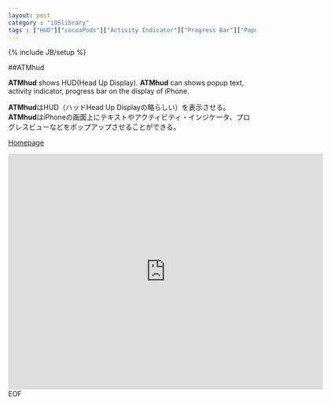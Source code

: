 ```yaml
---
layout: post
category : "iOSlibrary"
tags : ["HUD"]["cocoaPods"]["Activity Indicator"]["Progress Bar"]["Popup Message"]
---
```

{% include JB/setup %}

##ATMhud

**ATMhud** shows HUD(Head Up Display). **ATMhud** can shows popup text, activity indicator, progress bar on the display of iPhone.

**ATMhud**はHUD（ハッドHead Up Displayの略らしい）を表示させる。**ATMhud**はiPhoneの画面上にテキストやアクティビティ・インジケータ、プログレスビューなどをポップアップさせることができる。

[Homepage](https://github.com/atomton/ATMHud)

<iframe width="640" height="480" src="http://www.youtube.com/embed/WO82PoAczTc" frameborder="0"></iframe>EOF